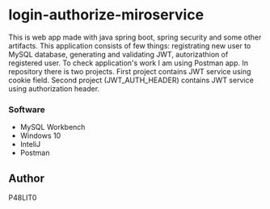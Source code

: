 # login-authorize-miroservice
This is web app made with java spring boot, spring security and some other artifacts. This application consists of few things: registrating new user to MySQL database, generating and validating JWT, autorizathion of registered user. To check application's work I am using Postman app. In repository there is two projects. First project contains JWT service using cookie field. Second project (JWT_AUTH_HEADER) contains JWT service using authorization header. 

### Software

* MySQL Workbench
* Windows 10
* InteliJ
* Postman

## Author

P48LIT0



